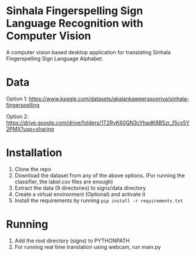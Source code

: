 # Sinhala Fingerspelling Sign Language Recognition with Computer Vision

A computer vision based desktop application for translating Sinhala Fingerspelling Sign Language Alphabet.

# Data
Option 1: https://www.kaggle.com/datasets/akalankaweerasooriya/sinhala-fingerspelling

Option 2: https://drive.google.com/drive/folders/1T2RyK60QN3cYhadK8B5zr_f5cs5Y2PMX?usp=sharing

# Installation
1. Clone the repo
2. Download the dataset from any of the above options. (For running the classifier, the label.csv files are enough)
3. Extract the data (9 directories) to signs/data directory
4. Create a virtual environment (Optional) and activate it
5. Install the requirements by running `pip install -r requirements.txt`

# Running
1. Add the root directory (signs) to PYTHONPATH
2. For running real time translation using webcam, run main.py


